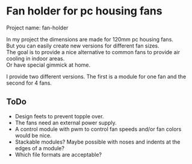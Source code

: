 # Fan holder for pc housing fans
Project name: fan-holder

In my project the dimensions are made for 120mm pc housing fans.  
But you can easily create new versions for different fan sizes.  
The goal is to provide a nice alternative to common fans to provide air cooling in indoor areas.  
Or have special gimmick at home.

I provide two different versions. The first is a module for one fan and the second for 4 fans.

## ToDo
- Design feets to prevent topple over.
- The fans need an external power supply.
- A control module with pwm to control fan speeds and/or fan colors would be nice.
- Stackable modules? Maybe possible with noses and indents at the edges of a module?
- Which file formats are acceptable?
